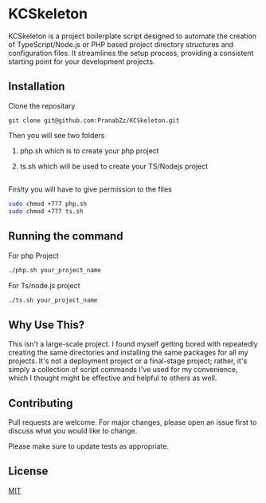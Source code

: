 # KCSkeleton

KCSkeleton is a project boilerplate script designed to automate the creation of TypeScript/Node.js or PHP based project directory structures and configuration files. It streamlines the setup process, providing a consistent starting point for your development projects.

## Installation

Clone the repositary 

```
git clone git@github.com:PranabZz/KCSkeleton.git
```
Then you will see two folders 

1. php.sh which is to create your php project 

2. ts.sh which will be used to create your TS/Nodejs project


##
Firslty you will have to give permission to the files
```bash
sudo chmod +777 php.sh
sudo chmod +777 ts.sh
```

## Running the command 

For php Project 

```bash
./php.sh your_project_name
```

For Ts/node.js project 

```bash
./ts.sh your_project_name
```
                           


## Why Use This?

This isn't a large-scale project. I found myself getting bored with repeatedly creating the same directories and installing the same packages for all my projects. It's not a deployment project or a final-stage project; rather, it's simply a collection of script commands I've used for my convenience, which I thought might be effective and helpful to others as well.

## Contributing

Pull requests are welcome. For major changes, please open an issue first
to discuss what you would like to change.

Please make sure to update tests as appropriate.

## License

[MIT](https://choosealicense.com/licenses/mit/)
